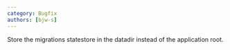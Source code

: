 ```yaml
---
category: Bugfix
authors: [bjw-s]
---
```


Store the migrations statestore in the datadir instead of the application root.
